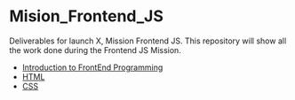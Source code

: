 # Mision_Frontend_JS
Deliverables for launch X, Mission Frontend JS. This repository will show all the work done during the Frontend JS Mission.
 - [Introduction to FrontEnd Programming](https://github.com/HannyCarballo/Mision_Frontend_JS/tree/main/Semana%201%20-%20Despegue%20%F0%9F%9A%80)
 - [HTML](https://github.com/HannyCarballo/Mision_Frontend_JS/tree/main/Semana%202%20-%20Primer%20Vuelo%20%F0%9F%9B%B8)
 - [CSS](https://github.com/HannyCarballo/Mision_Frontend_JS/tree/main/Semana%203%20-%20Volando%20con%20estilo%20%F0%9F%8E%A8)

